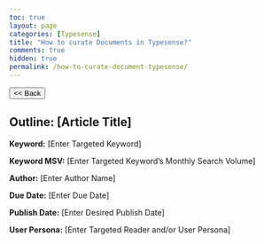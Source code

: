 ```yaml
---
toc: true
layout: page
categories: [Typesense]
title: "How to curate Documents in Typesense?"
comments: true
hidden: true
permalink: /how-to-curate-document-typesense/
---
```


<button class="back-button" onclick="window.history.back()"><< Back</button>

## Outline: [Article Title]

**Keyword:** [Enter Targeted Keyword]

**Keyword MSV:** [Enter Targeted Keyword’s Monthly Search Volume]

**Author:** [Enter Author Name]

**Due Date:** [Enter Due Date]

**Publish Date:** [Enter Desired Publish Date]

**User Persona:** [Enter Targeted Reader and/or User Persona]

<br>
